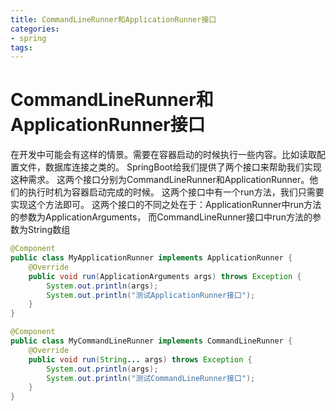 ```yaml
---
title: CommandLineRunner和ApplicationRunner接口
categories: 
- spring
tags:
---
```


# CommandLineRunner和ApplicationRunner接口

在开发中可能会有这样的情景。需要在容器启动的时候执行一些内容。比如读取配置文件，数据库连接之类的。
SpringBoot给我们提供了两个接口来帮助我们实现这种需求。
这两个接口分别为CommandLineRunner和ApplicationRunner。他们的执行时机为容器启动完成的时候。
这两个接口中有一个run方法，我们只需要实现这个方法即可。
这两个接口的不同之处在于：ApplicationRunner中run方法的参数为ApplicationArguments，
而CommandLineRunner接口中run方法的参数为String数组


```java
@Component
public class MyApplicationRunner implements ApplicationRunner {
    @Override
    public void run(ApplicationArguments args) throws Exception {
        System.out.println(args);
        System.out.println("测试ApplicationRunner接口");
    }
}
```


```java
@Component
public class MyCommandLineRunner implements CommandLineRunner {
    @Override
    public void run(String... args) throws Exception {
        System.out.println(args);
        System.out.println("测试CommandLineRunner接口");
    }
}
```






